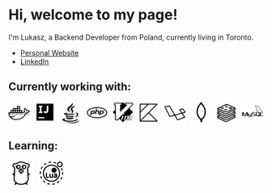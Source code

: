 # Hi, welcome to my page!

I'm Lukasz, a Backend Developer from Poland, currently living in Toronto.

- [Personal Website](https://lukaszzagroba.com)  
- [LinkedIn](https://www.linkedin.com/in/lzagroba)  

## Currently working with:

<div style="display: flex; gap: 10px;">
  <a href="https://docs.docker.com"><img src="icons/docker.png" alt="Docker"></a>
  <a href="http://jetbrains.com/idea/resources/"><img src="icons/idea.png" alt="IntelliJ IDEA"></a>
  <a href="https://docs.oracle.com/en/java/"><img src="icons/java.png" alt="Java"></a>
  <a href="https://www.php.net/docs.php"><img src="icons/php.png" alt="PHP"></a>
  <a href="https://neovim.io/doc/"><img src="icons/vim.png" alt="Vim"></a>
  <a href="https://kotlinlang.org/docs/home.html"><img src="icons/kotlin.png" alt="Kotlin"></a>
  <a href="https://laravel.com/docs/12.x/readme"><img src="icons/laravel.png" alt="Laravel"></a>
  <a href="https://www.mongodb.com/docs/"><img src="icons/mongo.png" alt="MongoDB"></a>
  <a href="https://redis.io/docs/latest/"><img src="icons/redis.png" alt="Redis"></a>
  <a href="https://dev.mysql.com/doc/"><img src="icons/mysql.png" alt="MySQL"></a>
</div>

## Learning:

<div style="display: flex; gap: 10px;">
  <a href="https://go.dev/doc/"><img src="icons/golang.png" alt="Go"></a>
  <a href="https://www.lua.org/docs.html"><img src="icons/lua.png" alt="Lua"></a>
</div>
